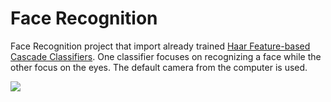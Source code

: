 Face Recognition
======================
Face Recognition project that import already trained [Haar Feature-based Cascade Classifiers](http://www.willberger.org/cascade-haar-explained/). One classifier focuses on
recognizing a face while the other focus on the eyes. The default camera from the computer is used.

[![](http://img.youtube.com/vi/BnJqeE6_jog/0.jpg)](http://www.youtube.com/watch?v=BnJqeE6_jog "Demonstration")
